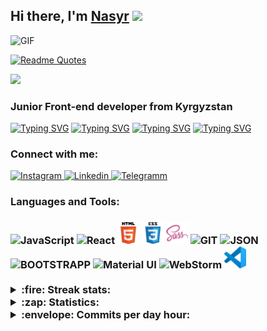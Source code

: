 <h2>Hi there, I'm <a href="https://resume-pdf-six.vercel.app/" target="_blank">Nasyr</a> 
<img src="https://github.com/blackcater/blackcater/raw/main/images/Hi.gif" height="27"/></h2>
<div>
<img src="https://camo.githubusercontent.com/2309797487e5e969659a3b545c96151807b04120a9cc2985f632ec94ba00c9f3/68747470733a2f2f6d656469612e67697068792e636f6d2f6d656469612f53576f536b4e36447854737a71494b4571762f67697068792e676966" alt="GIF" wigth="100" height="200" aligh="right"/>

[![Readme Quotes](https://quotes-github-readme.vercel.app/api?type=vertical&theme=dark)](https://github.com/piyushsuthar/github-readme-quotes)

</div>

![](https://komarev.com/ghpvc/?username=EsNasyr)

<h3>Junior Front-end developer from Kyrgyzstan</h3>  

[![Typing SVG](https://readme-typing-svg.herokuapp.com?color=%2336BCF7&lines=I+love+coding)](https://git.io/typing-svg)
[![Typing SVG](https://readme-typing-svg.herokuapp.com?color=%2336BCF7&lines=I+keep+learning+JavaScript)](https://git.io/typing-svg)
[![Typing SVG](https://readme-typing-svg.herokuapp.com?color=%2336BCF7&lines=I+love+reading+books)](https://git.io/typing-svg)
[![Typing SVG](https://readme-typing-svg.herokuapp.com?color=%2336BCF7&lines=I+prefer+working+at+home)](https://git.io/typing-svg)

<h3>Connect with me:</h3>
<a href='https://www.instagram.com/dev.nasa/'>
<img alt='Instagram' src='https://cdn-icons-png.flaticon.com/512/2111/2111463.png' width='30'/>
</a>
<a href='https://www.linkedin.com/in/nasyr-esenbaev-aa5574225/'>
<img alt='Linkedin' src='https://cdn1.iconfinder.com/data/icons/logotypes/32/square-linkedin-256.png' width='30'/>
</a>
<a href='https://t.me/EsNasyr'>
<img alt='Telegramm' src='https://img.icons8.com/color/344/telegram-app--v1.png' width='30'/>
</a>



<h3>Languages and Tools:<h3/>
<img alt='JavaScript' src="https://img.icons8.com/color/344/javascript--v1.png" width='35'/>
<img alt='React' src="https://img.icons8.com/officel/344/react.png" width='35'/>
<img alt='HTML' src="https://raw.githubusercontent.com/github/explore/80688e429a7d4ef2fca1e82350fe8e3517d3494d/topics/html/html.png" width='35'/>
<img alt='CSS' src="https://raw.githubusercontent.com/github/explore/80688e429a7d4ef2fca1e82350fe8e3517d3494d/topics/css/css.png" width='35'/>
<img alt='SASS' src="https://raw.githubusercontent.com/github/explore/80688e429a7d4ef2fca1e82350fe8e3517d3494d/topics/sass/sass.png" width='35'/>
<img alt='GIT' src="https://img.icons8.com/color/344/git.png" width='35'/>
<img alt='JSON' src="https://img.icons8.com/color/344/json--v1.png" width='35'/>
<img alt='BOOTSTRAPP' src="https://img.icons8.com/color/344/bootstrap.png" width='35'/>
<img alt='Material UI' src="https://img.icons8.com/color/344/material-ui.png" width='35'/>
<img alt='WebStorm' src="https://img.icons8.com/color/344/webstorm.png" width='35'/>
<img alt='VisualStudioCode' src="https://raw.githubusercontent.com/github/explore/80688e429a7d4ef2fca1e82350fe8e3517d3494d/topics/visual-studio-code/visual-studio-code.png" width='35'/>


<br/>
<br/>

<details>
  <summary>:fire: Streak stats:</summary>

[![GitHub Streak](https://github-readme-streak-stats.herokuapp.com/?user=EsNasyr)](https://git.io/streak-stats)
  
</details>

<details>
  <summary>:zap: Statistics:</summary>

[![Top Langs](https://github-readme-stats.vercel.app/api/top-langs/?username=EsNasyr&layout=compact)](https://github.com/anuraghazra/github-readme-stats)
  
[![Anurag's GitHub stats](https://github-readme-stats.vercel.app/api?username=EsNasyr)](https://github.com/anuraghazra/github-readme-stats)
</details>

<details>
  <summary>:envelope: Commits per day hour:</summary>

![](https://github-profile-summary-cards.vercel.app/api/cards/productive-time?username=EsNasyr&theme=default)
  
</details>



